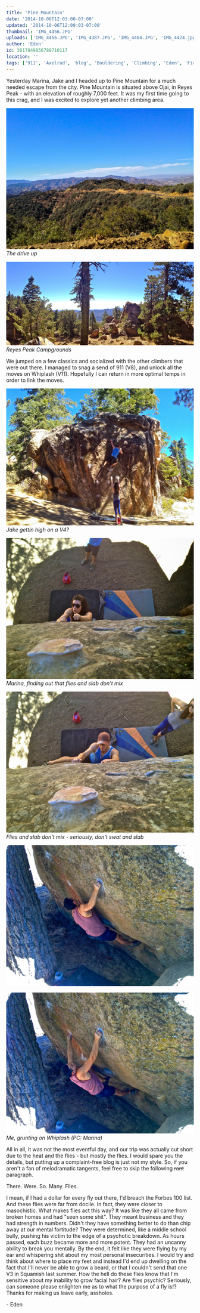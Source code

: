 ```yaml
---
title: 'Pine Mountain'
date: '2014-10-06T12:03:00-07:00'
updated: '2014-10-06T12:09:03-07:00'
thumbnail: 'IMG_4456.JPG'
uploads: ['IMG_4456.JPG', 'IMG_4387.JPG', 'IMG_4404.JPG', 'IMG_4424.jpg', 'IMG_4429.jpg', 'IMG_4459.JPG', 'IMG_4460.JPG']
author: 'Eden'
id: 3817849856789710117
location: ''
tags: ['911', 'Axelrad', 'blog', 'Bouldering', 'Climbing', 'Eden', 'Five Ten', 'Itai', 'Mountain', 'Pine', 'sandstone', 'whiplash']
---
```

Yesterday Marina, Jake and I headed up to Pine Mountain for a much needed escape from the city. Pine Mountain is situated above Ojai, in Reyes Peak - with an elevation of roughly 7,000 feet. It was my first time going to this crag, and I was excited to explore yet another climbing area.

![image alt](uploads/IMG_4456.JPG)*The drive up*

![image alt](uploads/IMG_4387.JPG)*Reyes Peak Campgrounds*

We jumped on a few classics and socialized with the other climbers that were out there. I managed to snag a send of 911 (V8), and unlock all the moves on Whiplash (V11). Hopefully I can return in more optimal temps in order to link the moves.

![image alt](uploads/IMG_4404.JPG)*Jake gettin high on a V4?*

![image alt](uploads/IMG_4424.jpg)*Marina, finding out that flies and slab don't mix*

![image alt](uploads/IMG_4429.jpg)*Flies and slab don't mix - seriously, don't swat and slab*

![image alt](uploads/IMG_4459.JPG)

![image alt](uploads/IMG_4460.JPG)*Me, grunting on Whiplash (PC: Marina)*

All in all, it was not the most eventful day, and our trip was actually cut short due to the heat and the flies - but mostly the flies. I would spare you the details, but putting up a complaint-free blog is just not my style. So, if you aren't a fan of melodramatic tangents, feel free to skip the following ~~rant~~ paragraph.

There. Were. So. Many. Flies.

I mean, if I had a dollar for every fly out there, I'd breach the Forbes 100 list. And these flies were far from docile. In fact, they were closer to masochistic. What makes flies act this way? It was like they all came from broken homes and had "seen some shit". They meant business and they had strength in numbers. Didn't they have something better to do than chip away at our mental fortitude? They were determined, like a middle school bully, pushing his victim to the edge of a psychotic breakdown. As hours passed, each buzz became more and more potent. They had an uncanny ability to break you mentally. By the end, it felt like they were flying by my ear and whispering shit about my most personal insecurities. I would try and think about where to place my feet and instead I'd end up dwelling on the fact that I'll never be able to grow a beard, or that I couldn't send that one V3 in Squamish last summer. How the hell do these flies know that I'm sensitive about my inability to grow facial hair? Are flies psychic? Seriously, can someone please enlighten me as to what the purpose of a fly is!? Thanks for making us leave early, assholes.

\- Eden
